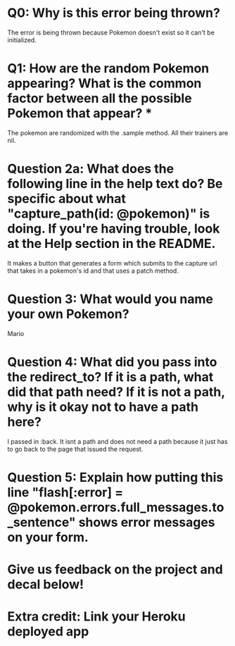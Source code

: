 # Q0: Why is this error being thrown?
The error is being thrown because Pokemon doesn't exist so it can't be initialized.

# Q1: How are the random Pokemon appearing? What is the common factor between all the possible Pokemon that appear? *
The pokemon are randomized with the .sample method. All their trainers are nil.

# Question 2a: What does the following line in the help text do? Be specific about what "capture_path(id: @pokemon)" is doing. If you're having trouble, look at the Help section in the README.
It makes a button that generates a form which submits to the capture url that takes in a pokemon's id and that uses a patch method.

# Question 3: What would you name your own Pokemon?
Mario

# Question 4: What did you pass into the redirect_to? If it is a path, what did that path need? If it is not a path, why is it okay not to have a path here?
I passed in :back. It isnt a path and does not need a path because it just has to go back to the page that issued the request.

# Question 5: Explain how putting this line "flash[:error] = @pokemon.errors.full_messages.to_sentence" shows error messages on your form.

# Give us feedback on the project and decal below!

# Extra credit: Link your Heroku deployed app
